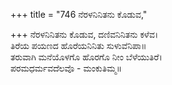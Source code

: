 +++
title = "746 ನೆರಳನಿನಿತನು ಕೊಡುವ,"

+++
ನೆರಳನಿನಿತನು ಕೊಡುವ, ದಣಿವನಿನಿತನು ಕಳೆವ।  
ತಿರೆಯ ಪಯಣದ ಹೊರೆಯನಿನಿತು ಸುಳುವೆನಿಪಾ॥  
ತರುವಾಗಿ ಮನೆಯೊಳಗೊ ಹೊರಗೊ ನೀಂ ಬೆಳೆಯುತಿರೆ।  
ಪರಮಧರ್ಮವದೆಲವೊ - ಮಂಕುತಿಮ್ಮ॥  
